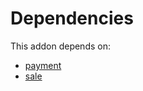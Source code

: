 # Dependencies

This addon depends on:

- [payment](https://github.com/bringout/oca-ocb-core)
- [sale](https://github.com/bringout/oca-ocb-sale)
